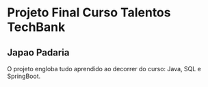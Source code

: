 # Projeto Final Curso Talentos TechBank
## Japao Padaria

O projeto engloba tudo aprendido ao decorrer do curso: Java, SQL e SpringBoot. 
